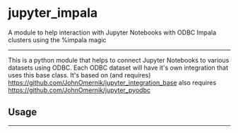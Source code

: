 # jupyter_impala
A module to help interaction with Jupyter Notebooks with ODBC Impala clusters using the %impala magic

------
This is a python module that helps to connect Jupyter Notebooks to various datasets using ODBC. Each ODBC dataset will have it's own integration that uses this base class. 
It's based on (and requires) https://github.com/JohnOmernik/jupyter_integration_base  also requires https://github.com/JohnOmernik/jupyter_pyodbc

## Usage
--------
